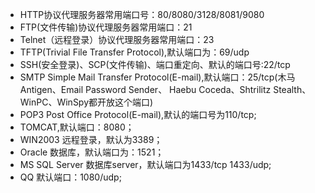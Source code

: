 + HTTP协议代理服务器常用端口号：80/8080/3128/8081/9080
+ FTP(文件传输)协议代理服务器常用端口：21
+ Telnet（远程登录）协议代理服务器常用端口：23
+ TFTP(Trivial File Transfer Protocol),默认端口为：69/udp
+ SSH(安全登录)、SCP(文件传输)、端口重定向、默认的端口号:22/tcp
+ SMTP Simple Mail Transfer Protocol(E-mail),默认端口：25/tcp(木马Antigen、Email Password Sender、
Haebu Coceda、Shtrilitz Stealth、WinPC、WinSpy都开放这个端口)
+ POP3 Post Office Protocol(E-mail),默认的端口号为110/tcp;
+ TOMCAT,默认端口：8080；
+ WIN2003 远程登录，默认为3389；
+ Oracle 数据库，默认端口为：1521；
+ MS SQL Server 数据库server，默认端口为1433/tcp 1433/udp;
+ QQ 默认端口：1080/udp;
